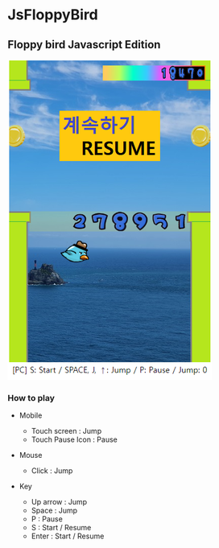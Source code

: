 # JsFloppyBird
## Floppy bird Javascript Edition

![screen shot](doc/screen_shot.png)

### How to play
* Mobile
  * Touch screen : Jump 
  * Touch Pause Icon : Pause
  
* Mouse
  * Click : Jump

* Key
  * Up arrow : Jump
  * Space : Jump
  * P : Pause
  * S : Start / Resume
  * Enter : Start / Resume

